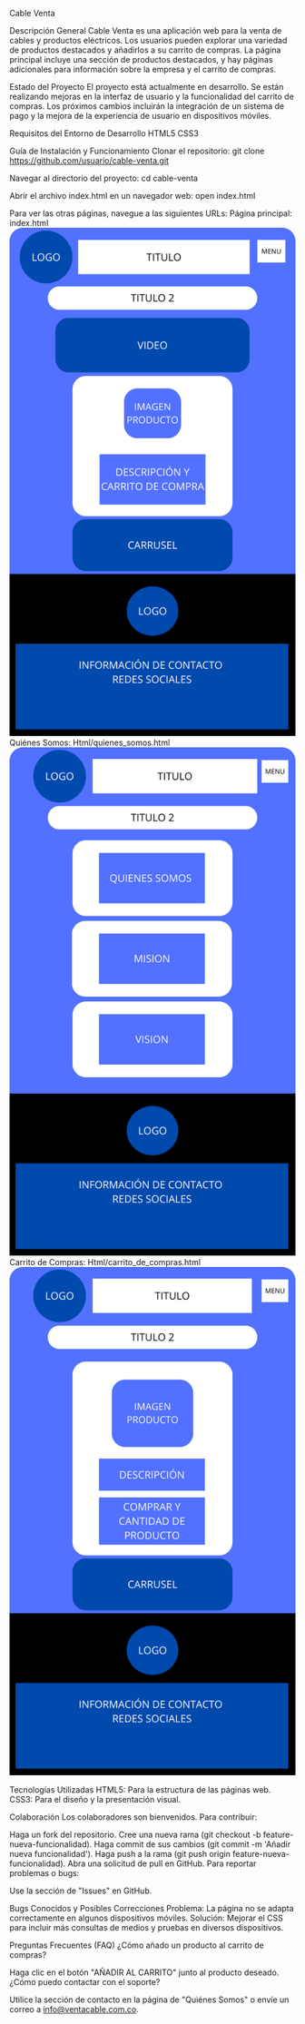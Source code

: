 Cable Venta

Descripción General
Cable Venta es una aplicación web para la venta de cables y productos eléctricos. 
Los usuarios pueden explorar una variedad de productos destacados y añadirlos a su carrito de compras. 
La página principal incluye una sección de productos destacados, y hay páginas adicionales para información sobre la empresa y el carrito de compras.

Estado del Proyecto
El proyecto está actualmente en desarrollo. Se están realizando mejoras en la interfaz de usuario y la funcionalidad del carrito de compras. 
Los próximos cambios incluirán la integración de un sistema de pago y la mejora de la experiencia de usuario en dispositivos móviles.

Requisitos del Entorno de Desarrollo
HTML5
CSS3

Guía de Instalación y Funcionamiento
Clonar el repositorio:
git clone https://github.com/usuario/cable-venta.git

Navegar al directorio del proyecto:
cd cable-venta

Abrir el archivo index.html en un navegador web:
open index.html

Para ver las otras páginas, navegue a las siguientes URLs:
Página principal: index.html
![Inicio](./img/INICIO.png)
Quiénes Somos: Html/quienes_somos.html
![Qienes Somos](./img/QUIENES%20SOMOS.png)
Carrito de Compras: Html/carrito_de_compras.html
![Compras](./img/COMPRAS.png)

Tecnologías Utilizadas
HTML5: Para la estructura de las páginas web.
CSS3: Para el diseño y la presentación visual.

Colaboración
Los colaboradores son bienvenidos. Para contribuir:

Haga un fork del repositorio.
Cree una nueva rama (git checkout -b feature-nueva-funcionalidad).
Haga commit de sus cambios (git commit -m 'Añadir nueva funcionalidad').
Haga push a la rama (git push origin feature-nueva-funcionalidad).
Abra una solicitud de pull en GitHub.
Para reportar problemas o bugs:

Use la sección de "Issues" en GitHub.

Bugs Conocidos y Posibles Correcciones
Problema: La página no se adapta correctamente en algunos dispositivos móviles.
Solución: Mejorar el CSS para incluir más consultas de medios y pruebas en diversos dispositivos. 

Preguntas Frecuentes (FAQ)
¿Cómo añado un producto al carrito de compras?

Haga clic en el botón "AÑADIR AL CARRITO" junto al producto deseado.
¿Cómo puedo contactar con el soporte?

Utilice la sección de contacto en la página de "Quiénes Somos" o envíe un correo a info@ventacable.com.co.
